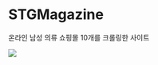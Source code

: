 # STGMagazine
온라인 남성 의류 쇼핑몰 10개를 크롤링한 사이트

<img src='http://drive.google.com/uc?export=view&id=1uS2Lc6opIr_X7ZQ8X_BOS1bqhu6tQaz5' /><br>
